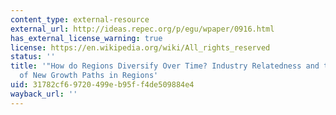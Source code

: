 ```yaml
---
content_type: external-resource
external_url: http://ideas.repec.org/p/egu/wpaper/0916.html
has_external_license_warning: true
license: https://en.wikipedia.org/wiki/All_rights_reserved
status: ''
title: '"How do Regions Diversify Over Time? Industry Relatedness and the Development
  of New Growth Paths in Regions'
uid: 31782cf6-9720-499e-b95f-f4de509884e4
wayback_url: ''
---
```

